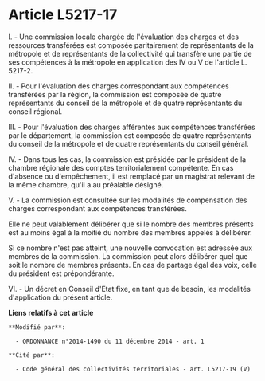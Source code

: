 # Article L5217-17

I. - Une commission locale chargée de l'évaluation des charges et des ressources transférées est composée paritairement de
représentants de la métropole et de représentants de la collectivité qui transfère une partie de ses compétences à la
métropole en application des IV ou V de l'article L. 5217-2. 

II. - Pour l'évaluation des charges correspondant aux compétences transférées par la région, la commission est composée de
quatre représentants du conseil de la métropole et de quatre représentants du conseil régional. 

III. - Pour l'évaluation des charges afférentes aux compétences transférées par le département, la commission est composée de
quatre représentants du conseil de la métropole et de quatre représentants du conseil général. 

IV. - Dans tous les cas, la commission est présidée par le président de la chambre régionale des comptes territorialement
compétente. En cas d'absence ou d'empêchement, il est remplacé par un magistrat relevant de la même chambre, qu'il a au
préalable désigné. 

V. - La commission est consultée sur les modalités de compensation des charges correspondant aux compétences transférées. 

Elle ne peut valablement délibérer que si le nombre des membres présents est au moins égal à la moitié du nombre des membres
appelés à délibérer. 

Si ce nombre n'est pas atteint, une nouvelle convocation est adressée aux membres de la commission. La commission peut alors
délibérer quel que soit le nombre de membres présents. En cas de partage égal des voix, celle du président est
prépondérante. 

VI. - Un décret en Conseil d'Etat fixe, en tant que de besoin, les modalités d'application du présent article.

**Liens relatifs à cet article**

	**Modifié par**:

	  - ORDONNANCE n°2014-1490 du 11 décembre 2014 - art. 1

	**Cité par**:

	  - Code général des collectivités territoriales - art. L5217-19 (V)
